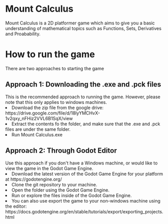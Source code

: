 <h1> Mount Calculus</h1>
<p> Mount Calculus is a 2D platformer game which aims to give you a basic understanding of mathematical topics such as Functions, Sets, Derivatives and Proabability. </p>

<h1> How to run the game </h1>
<p1> There are two approaches to starting the game </p1>

<h2> Approach 1: Downloading the .exe and .pck files </h2>
<p2> This is the recommended approach to running the game. However, please note that this only applies to windows machines. </p2>
<li> Download the zip file from the google drive: https://drive.google.com/file/d/18lyYMCHvX-1v2qxy_nFHiz2VVL6B1SqX/view </li>
<li> Extract the contents fo the folder, and make sure that the .exe and .pck files are under the same folder. </li>
<li> Run Mount Calculus.exe </li>

<h2> Approach 2: Through Godot Editor </h2>
<p2> Use this approach if you don't have a Windows machine, or would like to view the game in the Godot Game Engine. </p2>
<li> Download the latest version of the Godot Game Engine for your platform at https://godotengine.org/ </li>
<li> Clone the git repository to your machine. </li>
<li> Open the folder using the Godot Game Engine. </li>
<li> Run or explore the files inside of the Godot Game Engine. </li>
<li> You can also use export the game to your non-windows machine using the editor: https://docs.godotengine.org/en/stable/tutorials/export/exporting_projects.html </li>
